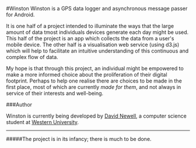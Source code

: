 

#Winston
Winston is a GPS data logger and asynchronous message passer for Android.

It is one half of a project intended to illuminate the ways that the large amount of data tmost individuals devices generate each day might be used. This half of the project is an app which collects the data from a user's mobile device. The other half is a visualisation web service (using d3.js) which will help to facilitate an intuitive understanding of this continuous and complex flow of data.

My hope is that through this project, an individual might be empowered to make a more informed choice about the proliferation of their digital footprint. Perhaps to help one realise there are choices to be made in the first place, most of which are currently *made for them*, and not always in service of their interests and well-being.
 

###Author

Winston is currently being developed by [David Newell](http://www.davidnewell.ca), a computer science student at [Western University](http://uwo.ca/).
_________

#####The project is in its infancy; there is much to be done.
